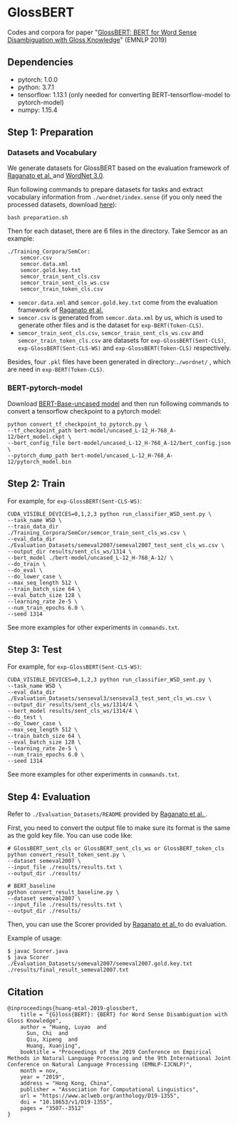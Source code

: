 # GlossBERT

Codes and corpora for paper "[GlossBERT: BERT for Word Sense Disambiguation with Gloss Knowledge](https://www.aclweb.org/anthology/D19-1355.pdf)" (EMNLP 2019)

## Dependencies

* pytorch: 1.0.0
* python: 3.7.1
* tensorflow: 1.13.1 (only needed for converting BERT-tensorflow-model to pytorch-model)
* numpy: 1.15.4

## Step 1: Preparation

### Datasets and Vocabulary

We generate datasets for GlossBERT based on the evaluation framework of [Raganato et al. ](<http://lcl.uniroma1.it/wsdeval/>) and [WordNet 3.0](https://wordnet.princeton.edu/). 

Run following commands to prepare datasets for tasks and extract vocabulary information from `./wordnet/index.sense` (if you only need the processed datasets, download [here](https://drive.google.com/file/d/1EaAXzVQRI29c3pO8BcKxzrBNgWA5pktR/view?usp=sharing)):

```
bash preparation.sh
```

Then for each dataset, there are 6 files in the directory. Take Semcor as an example:

```
./Training_Corpora/SemCor:
    semcor.csv
    semcor.data.xml
    semcor.gold.key.txt
    semcor_train_sent_cls.csv
    semcor_train_sent_cls_ws.csv
    semcor_train_token_cls.csv
```

- `semcor.data.xml` and `semcor.gold.key.txt` come from the evaluation framework of  [Raganato et al. ](<http://lcl.uniroma1.it/wsdeval/>) 
- `semcor.csv` is generated from `semcor.data.xml` by us, which is used to generate other files and is the dataset for `exp-BERT(Token-CLS)`.
- `semcor_train_sent_cls.csv`, `semcor_train_sent_cls_ws.csv` and `semcor_train_token_cls.csv` are datasets for `exp-GlossBERT(Sent-CLS)`, `exp-GlossBERT(Sent-CLS-WS)` and `exp-GlossBERT(Token-CLS)` respectively.

Besides, four `.pkl` files have been generated in directory:`./wordnet/` , which are need in `exp-BERT(Token-CLS)`.



### BERT-pytorch-model

Download [BERT-Base-uncased model](https://storage.googleapis.com/bert_models/2018_10_18/uncased_L-12_H-768_A-12.zip) and then run following commands to convert a tensorflow checkpoint to a pytorch model:

```
python convert_tf_checkpoint_to_pytorch.py \
--tf_checkpoint_path bert-model/uncased_L-12_H-768_A-12/bert_model.ckpt \
--bert_config_file bert-model/uncased_L-12_H-768_A-12/bert_config.json \
--pytorch_dump_path bert-model/uncased_L-12_H-768_A-12/pytorch_model.bin
```



## Step 2: Train

For example, for `exp-GlossBERT(Sent-CLS-WS)`:

```
CUDA_VISIBLE_DEVICES=0,1,2,3 python run_classifier_WSD_sent.py \
--task_name WSD \
--train_data_dir ./Training_Corpora/SemCor/semcor_train_sent_cls_ws.csv \
--eval_data_dir ./Evaluation_Datasets/semeval2007/semeval2007_test_sent_cls_ws.csv \
--output_dir results/sent_cls_ws/1314 \
--bert_model ./bert-model/uncased_L-12_H-768_A-12/ \
--do_train \
--do_eval \
--do_lower_case \
--max_seq_length 512 \
--train_batch_size 64 \
--eval_batch_size 128 \
--learning_rate 2e-5 \
--num_train_epochs 6.0 \
--seed 1314
```

See more examples for other experiments in `commands.txt`.



## Step 3: Test

For example, for `exp-GlossBERT(Sent-CLS-WS)`:

```
CUDA_VISIBLE_DEVICES=0,1,2,3 python run_classifier_WSD_sent.py \
--task_name WSD \
--eval_data_dir ./Evaluation_Datasets/senseval3/senseval3_test_sent_cls_ws.csv \
--output_dir results/sent_cls_ws/1314/4 \
--bert_model results/sent_cls_ws/1314/4 \
--do_test \
--do_lower_case \
--max_seq_length 512 \
--train_batch_size 64 \
--eval_batch_size 128 \
--learning_rate 2e-5 \
--num_train_epochs 6.0 \
--seed 1314
```

See more examples for other experiments in `commands.txt`.



## Step 4: Evaluation

Refer to `./Evaluation_Datasets/README` provided by  [Raganato et al. ](<http://lcl.uniroma1.it/wsdeval/>) .

First, you need to convert the output file to make sure its format is the same as the gold key file. You can use code like:

```
# GlossBERT_sent_cls or GlossBERT_sent_cls_ws or GlossBERT_token_cls
python convert_result_token_sent.py \
--dataset semeval2007 \
--input_file ./results/results.txt \
--output_dir ./results/  

# BERT_baseline
python convert_result_baseline.py \
--dataset semeval2007 \
--input_file ./results/results.txt \
--output_dir ./results/
```

Then, you can use the Scorer provided by  [Raganato et al. ](<http://lcl.uniroma1.it/wsdeval/>) to do evaluation.

Example of usage:

```
$ javac Scorer.java
$ java Scorer ./Evaluation_Datasets/semeval2007/semeval2007.gold.key.txt ./results/final_result_semeval2007.txt
```

## Citation

```
@inproceedings{huang-etal-2019-glossbert,
    title = "{G}loss{BERT}: {BERT} for Word Sense Disambiguation with Gloss Knowledge",
    author = "Huang, Luyao  and
      Sun, Chi  and
      Qiu, Xipeng  and
      Huang, Xuanjing",
    booktitle = "Proceedings of the 2019 Conference on Empirical Methods in Natural Language Processing and the 9th International Joint Conference on Natural Language Processing (EMNLP-IJCNLP)",
    month = nov,
    year = "2019",
    address = "Hong Kong, China",
    publisher = "Association for Computational Linguistics",
    url = "https://www.aclweb.org/anthology/D19-1355",
    doi = "10.18653/v1/D19-1355",
    pages = "3507--3512"
}
```
